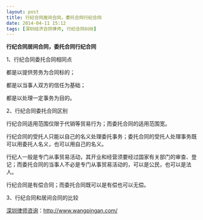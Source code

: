 ```yaml
---
layout: post
title: 行纪合同居间合同，委托合同行纪合同
date: 2014-04-11 15:12
tags: [深圳经济合同律师, 行纪合同纠纷]
---
```

<strong>行纪合同居间合同，委托合同行纪合同</strong>

1、行纪合同委托合同相同点

都是以提供劳务为合同标的；

都是以当事人双方的信任为基础；

都是以处理一定事务为目的。

2、行纪合同委托合同区别

行纪合同适用范围仅限于代销等贸易行为；而委托合同的适用范围宽。

行纪合同的受托人只能以自己的名义处理委托事务；委托合同的受托人处理事务既可以用委托人名义，也可以用自己的名义。

行纪人一般是专门从事贸易活动，其开业和经营须要经过国家有关部门的审查、登记；而委托合同的当事人不必是专门从事贸易活动的，可以是公民，也可以是法人。

行纪合同是有偿合同；而委托合同既可以是有偿也可以无偿。

3、行纪合同和居间合同的比较

<a href="http://www.wangpingan.com/">深圳律师咨询</a>：<a href="http://www.wangpingan.com/">http://www.wangpingan.com/</a>

